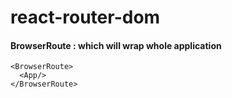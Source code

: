 # react-router-dom

#### BrowserRoute : which will wrap whole application
```
<BrowserRoute>
  <App/>
</BrowserRoute>
```
